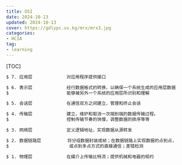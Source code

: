 ```yaml
---
title: OSI
date: 2024-10-13
updated: 2024-10-13
cover: https://gdlypc.us.kg/mrx/mrx3.jpg
categories: 
- HCIA
tag:
- learning
---
```


[TOC]

```bash
$ 7. 应用层             对应用程序提供接口
```

```bash
$ 6. 表示层             经行数据格式的转换，以确保一个系统生成的应用层数据
$                      能够被另外一个系统的应用层所识别和理解
```

```bash
$ 5. 会话层             在通信双方之间建立，管理和终止会话
```

```bash
$ 4. 传输层             建立，维护和取消一次端到端的数据传输过程。
$                      控制传输节奏的快慢，调整数据的排序等等
```

```bash
$ 3. 网络层             定义逻辑地址，实现数据从源转发
```

```bash
$ 2. 数据链路层          将分组数据封装成帧；在数据链路上实现数据的点到点，
$                       或点到多点方式的直接通信；差错检测
```

```bash
$ 1. 物理层             在媒介上传输比特流；提供机械和电器的规约
```
